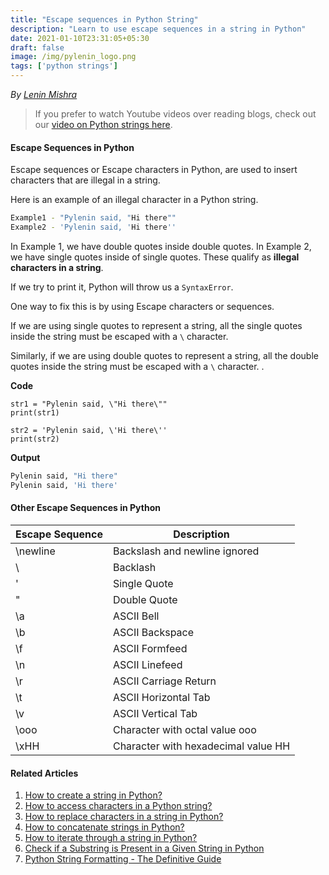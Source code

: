 ```yaml
---
title: "Escape sequences in Python String"
description: "Learn to use escape sequences in a string in Python"
date: 2021-01-10T23:31:05+05:30
draft: false
image: /img/pylenin_logo.png
tags: ['python strings']
---
```

<div class="sharethis-inline-follow-buttons"></div>

*By [Lenin Mishra](https://www.pylenin.com/authors/#lenin-mishra)*

> If you prefer to watch Youtube videos over reading blogs, check out our [video on Python strings here](https://youtu.be/MXdNMo_f95I). 

#### Escape Sequences in Python

Escape sequences or Escape characters in Python, are used to insert characters that are illegal in a string.

Here is an example of an illegal character in a Python string.

```bash
Example1 - "Pylenin said, "Hi there""
Example2 - 'Pylenin said, 'Hi there''
```

In Example 1, we have double quotes inside double quotes. In Example 2, we have single quotes inside of single quotes.
These qualify as **illegal characters in a string**.

If we try to print it, Python will throw us a `SyntaxError`.

One way to fix this is by using Escape characters or sequences.

If we are using single quotes to represent a string, all the single quotes inside the string must be escaped with a `\` character. 

Similarly, if we are using double quotes to represent a string, all the double quotes inside the string must be escaped with a `\` character. .

**Code**

```python3
str1 = "Pylenin said, \"Hi there\""
print(str1)

str2 = 'Pylenin said, \'Hi there\''
print(str2)
```

**Output**

```bash
Pylenin said, "Hi there"
Pylenin said, 'Hi there'
```

#### Other Escape Sequences in Python

| Escape Sequence      | Description |
| ----------- | ----------- |
| \newline      | Backslash and newline ignored       |
| \\   | Backlash        |
| \'      | Single Quote       |
| \"   | Double Quote        |
| \a      | ASCII Bell       |
| \b   | ASCII Backspace        |
| \f      | ASCII Formfeed       |
| \n   | ASCII Linefeed        |
| \r      | ASCII Carriage Return       |
| \t   | ASCII Horizontal Tab        |
| \v      | ASCII Vertical Tab       |
| \ooo   | Character with octal value ooo        |
| \xHH      | Character with hexadecimal value HH       |

#### Related Articles
1. [How to create a string in Python?](https://www.pylenin.com/blogs/create-string-python/)
2. [How to access characters in a Python string?](https://www.pylenin.com/blogs/access-characters-in-string/)
3. [How to replace characters in a string in Python?](https://www.pylenin.com/blogs/replace-string-characters-python/)
4. [How to concatenate strings in Python?](https://www.pylenin.com/blogs/concatenate-strings-in-python/)
5. [How to iterate through a string in Python?](https://www.pylenin.com/blogs/iterating-through-python-string/)
6. [Check if a Substring is Present in a Given String in Python](https://www.pylenin.com/blogs/check-substring-in-a-string-python/)
7. [Python String Formatting - The Definitive Guide](https://www.pylenin.com/blogs/python-string-formatting/)
